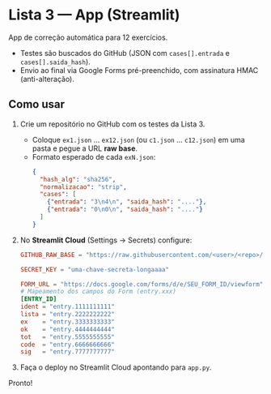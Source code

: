 
# Lista 3 — App (Streamlit)

App de correção automática para 12 exercícios. 
- Testes são buscados do GitHub (JSON com `cases[].entrada` e `cases[].saida_hash`).
- Envio ao final via Google Forms pré-preenchido, com assinatura HMAC (anti-alteração).

## Como usar

1. Crie um repositório no GitHub com os testes da Lista 3.
   - Coloque `ex1.json` … `ex12.json` (ou `c1.json` … `c12.json`) em uma pasta e pegue a URL **raw base**.
   - Formato esperado de cada `exN.json`:
     ```json
     {
       "hash_alg": "sha256",
       "normalizacao": "strip",
       "cases": [
         {"entrada": "3\n4\n", "saida_hash": "...."},
         {"entrada": "0\n0\n", "saida_hash": "...."}
       ]
     }
     ```

2. No **Streamlit Cloud** (Settings → Secrets) configure:
   ```toml
   GITHUB_RAW_BASE = "https://raw.githubusercontent.com/<user>/<repo>/<branch>/<path>"

   SECRET_KEY = "uma-chave-secreta-longaaaa"

   FORM_URL = "https://docs.google.com/forms/d/e/SEU_FORM_ID/viewform"
   # Mapeamento dos campos do Form (entry.xxx)
   [ENTRY_ID]
   ident = "entry.1111111111"
   lista = "entry.2222222222"
   ex    = "entry.3333333333"
   ok    = "entry.4444444444"
   tot   = "entry.5555555555"
   code  = "entry.6666666666"
   sig   = "entry.7777777777"
   ```

3. Faça o deploy no Streamlit Cloud apontando para `app.py`.

Pronto!
